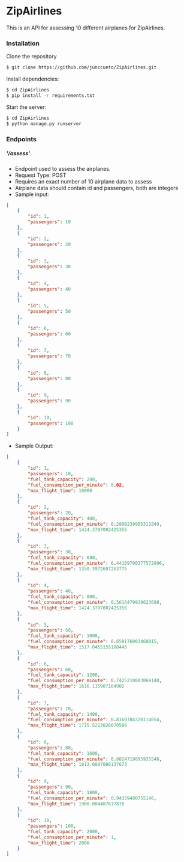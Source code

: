 # ZipAirlines

This is an API for assessing 10 different airplanes for ZipAirlines.

### Installation

Clone the repository

```sh
$ git clone https://github.com/junccueto/ZipAirlines.git
```

Install dependencies:

```sh
$ cd ZipAirlines
$ pip install -r requirements.txt
```

Start the server:

```sh
$ cd ZipAirlines
$ python manage.py runserver
```

### Endpoints

##### '/assess'

-   Endpoint used to assess the airplanes.
-   Request Type: POST
-   Requires an exact number of 10 airplane data to assess
-   Airplane data should contain id and passengers, both are integers
-   Sample input:

```json
[
	{
		"id": 1,
		"passengers": 10
	},
	{
		"id": 2,
		"passengers": 20
	},
	{
		"id": 3,
		"passengers": 30
	},
	{
		"id": 4,
		"passengers": 40
	},
	{
		"id": 5,
		"passengers": 50
	},
	{
		"id": 6,
		"passengers": 60
	},
	{
		"id": 7,
		"passengers": 70
	},
	{
		"id": 8,
		"passengers": 80
	},
	{
		"id": 9,
		"passengers": 90
	},
	{
		"id": 10,
		"passengers": 100
	}
]
```

-   Sample Output:

```json
[
	{
		"id": 1,
		"passengers": 10,
		"fuel_tank_capacity": 200,
		"fuel_consumption_per_minute": 0.02,
		"max_flight_time": 10000
	},
	{
		"id": 2,
		"passengers": 20,
		"fuel_tank_capacity": 400,
		"fuel_consumption_per_minute": 0.2808239965311849,
		"max_flight_time": 1424.3797002425356
	},
	{
		"id": 3,
		"passengers": 30,
		"fuel_tank_capacity": 600,
		"fuel_consumption_per_minute": 0.44169700377572996,
		"max_flight_time": 1358.3972607263775
	},
	{
		"id": 4,
		"passengers": 40,
		"fuel_tank_capacity": 800,
		"fuel_consumption_per_minute": 0.5616479930623698,
		"max_flight_time": 1424.3797002425356
	},
	{
		"id": 5,
		"passengers": 50,
		"fuel_tank_capacity": 1000,
		"fuel_consumption_per_minute": 0.659176003468815,
		"max_flight_time": 1517.0455155188445
	},
	{
		"id": 6,
		"passengers": 60,
		"fuel_tank_capacity": 1200,
		"fuel_consumption_per_minute": 0.7425210003069148,
		"max_flight_time": 1616.115907164902
	},
	{
		"id": 7,
		"passengers": 70,
		"fuel_tank_capacity": 1400,
		"fuel_consumption_per_minute": 0.8160784320114054,
		"max_flight_time": 1715.5213826070506
	},
	{
		"id": 8,
		"passengers": 80,
		"fuel_tank_capacity": 1600,
		"fuel_consumption_per_minute": 0.8824719895935548,
		"max_flight_time": 1813.0887086137673
	},
	{
		"id": 9,
		"passengers": 90,
		"fuel_tank_capacity": 1800,
		"fuel_consumption_per_minute": 0.94339400755146,
		"max_flight_time": 1908.004487617878
	},
	{
		"id": 10,
		"passengers": 100,
		"fuel_tank_capacity": 2000,
		"fuel_consumption_per_minute": 1,
		"max_flight_time": 2000
	}
]
```
